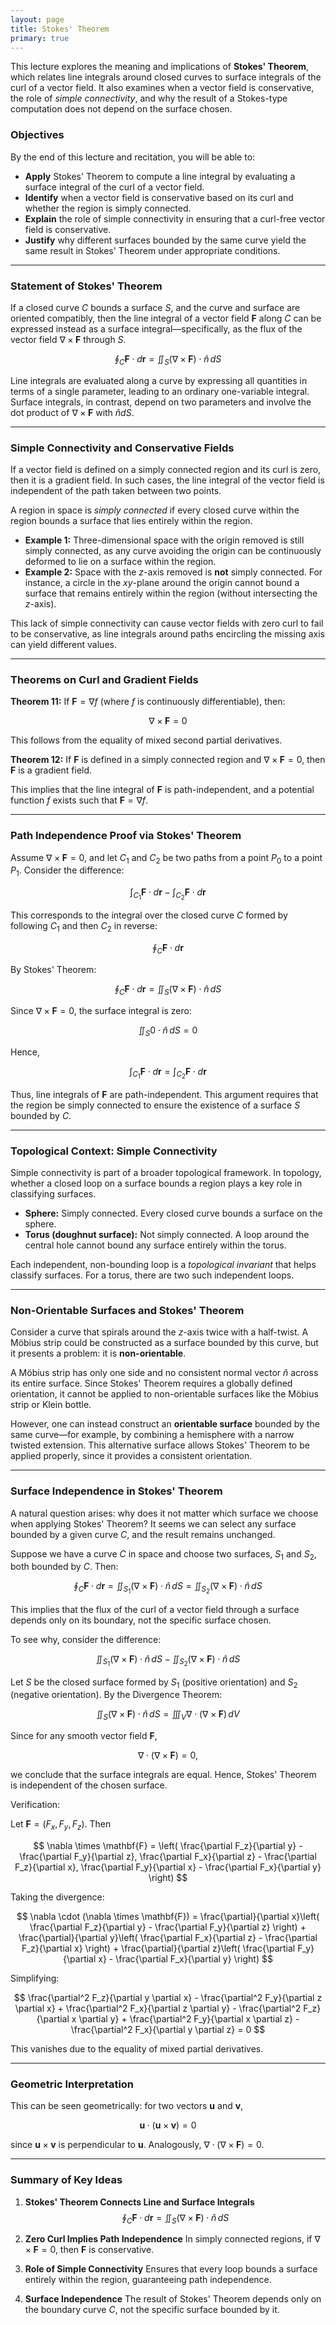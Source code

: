 ```yaml
---
layout: page
title: Stokes' Theorem
primary: true
---
```


This lecture explores the meaning and implications of **Stokes' Theorem**, which relates line integrals around closed curves to surface integrals of the curl of a vector field. It also examines when a vector field is conservative, the role of *simple connectivity*, and why the result of a Stokes-type computation does not depend on the surface chosen.

### Objectives

By the end of this lecture and recitation, you will be able to:

- **Apply** Stokes' Theorem to compute a line integral by evaluating a surface integral of the curl of a vector field.
- **Identify** when a vector field is conservative based on its curl and whether the region is simply connected.
- **Explain** the role of simple connectivity in ensuring that a curl-free vector field is conservative.
- **Justify** why different surfaces bounded by the same curve yield the same result in Stokes' Theorem under appropriate conditions.

---

### Statement of Stokes' Theorem

If a closed curve $C$ bounds a surface $S$, and the curve and surface are oriented compatibly, then the line integral of a vector field $\mathbf{F}$ along $C$ can be expressed instead as a surface integral—specifically, as the flux of the vector field $\nabla \times \mathbf{F}$ through $S$.

$$
\oint_C \mathbf{F} \cdot d\mathbf{r} = \iint_S (\nabla \times \mathbf{F}) \cdot \hat{n} \, dS
$$

Line integrals are evaluated along a curve by expressing all quantities in terms of a single parameter, leading to an ordinary one-variable integral. Surface integrals, in contrast, depend on two parameters and involve the dot product of $\nabla \times \mathbf{F}$ with $\hat{n} dS$.

---

### Simple Connectivity and Conservative Fields

If a vector field is defined on a simply connected region and its curl is zero, then it is a gradient field. In such cases, the line integral of the vector field is independent of the path taken between two points.

A region in space is *simply connected* if every closed curve within the region bounds a surface that lies entirely within the region.

- **Example 1:** Three-dimensional space with the origin removed is still simply connected, as any curve avoiding the origin can be continuously deformed to lie on a surface within the region.
- **Example 2:** Space with the $z$-axis removed is **not** simply connected. For instance, a circle in the $xy$-plane around the origin cannot bound a surface that remains entirely within the region (without intersecting the $z$-axis).

This lack of simple connectivity can cause vector fields with zero curl to fail to be conservative, as line integrals around paths encircling the missing axis can yield different values.

---

### Theorems on Curl and Gradient Fields

**Theorem 11:**  If $\mathbf{F} = \nabla f$ (where $f$ is continuously differentiable), then:

$$
\nabla \times \mathbf{F} = 0
$$

This follows from the equality of mixed second partial derivatives.

**Theorem 12:**  If $\mathbf{F}$ is defined in a simply connected region and $\nabla \times \mathbf{F} = 0$, then $\mathbf{F}$ is a gradient field.

This implies that the line integral of $\mathbf{F}$ is path-independent, and a potential function $f$ exists such that $\mathbf{F} = \nabla f$.

---

### Path Independence Proof via Stokes' Theorem

Assume $\nabla \times \mathbf{F} = 0$, and let $C_1$ and $C_2$ be two paths from a point $P_0$ to a point $P_1$. Consider the difference:

$$
\int_{C_1} \mathbf{F} \cdot d\mathbf{r} - \int_{C_2} \mathbf{F} \cdot d\mathbf{r}
$$

This corresponds to the integral over the closed curve $C$ formed by following $C_1$ and then $C_2$ in reverse:

$$
\oint_C \mathbf{F} \cdot d\mathbf{r}
$$

By Stokes' Theorem:

$$
\oint_C \mathbf{F} \cdot d\mathbf{r} = \iint_S (\nabla \times \mathbf{F}) \cdot \hat{n} \, dS
$$

Since $\nabla \times \mathbf{F} = 0$, the surface integral is zero:

$$
\iint_S 0 \cdot \hat{n} \, dS = 0
$$

Hence,

$$
\int_{C_1} \mathbf{F} \cdot d\mathbf{r} = \int_{C_2} \mathbf{F} \cdot d\mathbf{r}
$$

Thus, line integrals of $\mathbf{F}$ are path-independent. This argument requires that the region be simply connected to ensure the existence of a surface $S$ bounded by $C$.

---

### Topological Context: Simple Connectivity

Simple connectivity is part of a broader topological framework. In topology, whether a closed loop on a surface bounds a region plays a key role in classifying surfaces.

- **Sphere:** Simply connected. Every closed curve bounds a surface on the sphere.
- **Torus (doughnut surface):** Not simply connected. A loop around the central hole cannot bound any surface entirely within the torus.

Each independent, non-bounding loop is a *topological invariant* that helps classify surfaces. For a torus, there are two such independent loops.

---

### Non-Orientable Surfaces and Stokes' Theorem

Consider a curve that spirals around the $z$-axis twice with a half-twist. A Möbius strip could be constructed as a surface bounded by this curve, but it presents a problem: it is **non-orientable**.

A Möbius strip has only one side and no consistent normal vector $\hat{n}$ across its entire surface. Since Stokes' Theorem requires a globally defined orientation, it cannot be applied to non-orientable surfaces like the Möbius strip or Klein bottle.

However, one can instead construct an **orientable surface** bounded by the same curve—for example, by combining a hemisphere with a narrow twisted extension. This alternative surface allows Stokes' Theorem to be applied properly, since it provides a consistent orientation.

---

### Surface Independence in Stokes' Theorem

A natural question arises: why does it not matter which surface we choose when applying Stokes' Theorem? It seems we can select any surface bounded by a given curve $C$, and the result remains unchanged.

Suppose we have a curve $C$ in space and choose two surfaces, $S_1$ and $S_2$, both bounded by $C$. Then:

$$
\oint_C \mathbf{F} \cdot d\mathbf{r} = \iint_{S_1} (\nabla \times \mathbf{F}) \cdot \hat{n} \, dS = \iint_{S_2} (\nabla \times \mathbf{F}) \cdot \hat{n} \, dS
$$

This implies that the flux of the curl of a vector field through a surface depends only on its boundary, not the specific surface chosen.

To see why, consider the difference:

$$
\iint_{S_1} (\nabla \times \mathbf{F}) \cdot \hat{n} \, dS - \iint_{S_2} (\nabla \times \mathbf{F}) \cdot \hat{n} \, dS
$$

Let $S$ be the closed surface formed by $S_1$ (positive orientation) and $S_2$ (negative orientation). By the Divergence Theorem:

$$
\iint_S (\nabla \times \mathbf{F}) \cdot \hat{n} \, dS = \iiint_V \nabla \cdot (\nabla \times \mathbf{F}) \, dV
$$

Since for any smooth vector field $\mathbf{F}$,

$$
\nabla \cdot (\nabla \times \mathbf{F}) = 0,
$$

we conclude that the surface integrals are equal. Hence, Stokes' Theorem is independent of the chosen surface.

Verification:

Let $\mathbf{F} = (F_x, F_y, F_z)$. Then

$$
\nabla \times \mathbf{F} = \left( \frac{\partial F_z}{\partial y} - \frac{\partial F_y}{\partial z}, \frac{\partial F_x}{\partial z} - \frac{\partial F_z}{\partial x}, \frac{\partial F_y}{\partial x} - \frac{\partial F_x}{\partial y} \right)
$$

Taking the divergence:

$$
\nabla \cdot (\nabla \times \mathbf{F}) = \frac{\partial}{\partial x}\left( \frac{\partial F_z}{\partial y} - \frac{\partial F_y}{\partial z} \right) + \frac{\partial}{\partial y}\left( \frac{\partial F_x}{\partial z} - \frac{\partial F_z}{\partial x} \right) + \frac{\partial}{\partial z}\left( \frac{\partial F_y}{\partial x} - \frac{\partial F_x}{\partial y} \right)
$$

Simplifying:

$$
\frac{\partial^2 F_z}{\partial y \partial x} - \frac{\partial^2 F_y}{\partial z \partial x} + \frac{\partial^2 F_x}{\partial z \partial y} - \frac{\partial^2 F_z}{\partial x \partial y} + \frac{\partial^2 F_y}{\partial x \partial z} - \frac{\partial^2 F_x}{\partial y \partial z} = 0
$$

This vanishes due to the equality of mixed partial derivatives.

---

### Geometric Interpretation

This can be seen geometrically: for two vectors $\mathbf{u}$ and $\mathbf{v}$,

$$
\mathbf{u} \cdot (\mathbf{u} \times \mathbf{v}) = 0
$$

since $\mathbf{u} \times \mathbf{v}$ is perpendicular to $\mathbf{u}$. Analogously, $\nabla \cdot (\nabla \times \mathbf{F}) = 0$.

---

### Summary of Key Ideas

1. **Stokes' Theorem Connects Line and Surface Integrals**
   $$
   \oint_C \mathbf{F} \cdot d\mathbf{r} = \iint_S (\nabla \times \mathbf{F}) \cdot \hat{n} \, dS
   $$

2. **Zero Curl Implies Path Independence**
   In simply connected regions, if $\nabla \times \mathbf{F} = 0$, then $\mathbf{F}$ is conservative.

3. **Role of Simple Connectivity**
   Ensures that every loop bounds a surface entirely within the region, guaranteeing path independence.

4. **Surface Independence**
   The result of Stokes' Theorem depends only on the boundary curve $C$, not the specific surface bounded by it.

